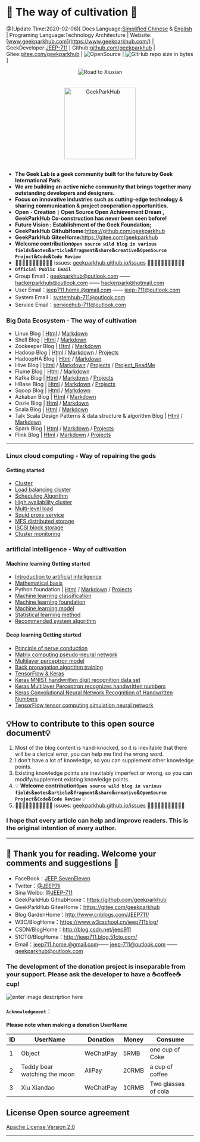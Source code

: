 # 🙈 The way of cultivation 🙈

@(Update Time:2020-02-06)[ Docs Language:[Simplified Chinese](https://github.com/geekparkhub/geekparkhub.github.io/blob/master/README_CN.md) & [English](https://github.com/geekparkhub/geekparkhub.github.io/blob/master/README.md) | Programing Language:Technology Architecture | Website:[www.geekparkhub.com](https://www.geekparkhub.com/) | GeekDeveloper:[JEEP-711](https://github.com/jeep711) | Github:[github.com/geekparkhub](https://github.com/geekparkhub) | Gitee:[gitee.com/geekparkhub](https://gitee.com/geekparkhub) | ![OpenSource](https://img.shields.io/badge/Open%20Source-%E2%9D%A4-brightgreen.svg) | ![GitHub repo size in bytes](https://img.shields.io/github/repo-size/geekparkhub/geekparkhub.github.io.svg) ]

<div align="center">
  <img src="https://raw.githubusercontent.com/geekparkhub/geekparkhub.github.io/master/technical_guide/assets/media/main/hello_world.jpg" alt="Road to Xiuxian" title="Road to Xiuxian">
<br><br><br>
<img src="https://www.geekparkhub.com/res/assets/main_corehub/media/photo/geek_logo/geek_logo.svg" width="192px" alt="GeekParkHub">
</div><br>

- **The Geek Lab is a geek community built for the future by Geek International Park.**
- **We are building an active niche community that brings together many outstanding developers and designers.**
- **Focus on innovative industries such as cutting-edge technology & sharing communication & project cooperation opportunities.**
- **Open `·` Creation `|` Open Source Open Achievement Dream , GeekParkHub Co-construction has never been seen before!**
- **Future Vision : Establishment of the Geek Foundation;**
- **GeekParkHub GithubHome:**<https://github.com/geekparkhub>
- **GeekParkHub GiteeHome:**<https://gitee.com/geekparkhub>
- **Welcome contribution`Open source wild blog in various fields`&`notes`&`article`&`fragment`&`share`&`creative`&`OpenSource Project`&`Code`&`Code Review`**
- 🙈🙈🙈🙈🙈🙈🙈🙈🙈🙈🙈 issues: [geekparkhub.github.io/issues](https://github.com/geekparkhub/geekparkhub.github.io/issues) 🙈🙈🙈🙈🙈🙈🙈🙈🙈🙈🙈
- **`Official Public Email`**
- Group Email：<geekparkhub@outlook.com> —— <hackerparkhub@outlook.com> —— <hackerpark@hotmail.com>
- User Email：<jeep711.home.@gmail.com> —— <jeep-711@outlook.com>
- System Email：<systemhub-711@outlook.com>
- Service Email：<servicehub-711@outlook.com>

### Big Data Ecosystem - The way of cultivation

* Linux Blog | [Html](https://geekparkhub.github.io/technical_guide/programing_language/bigdata/linux/linux.html) / [Markdown](https://github.com/geekparkhub/geekparkhub.github.io/blob/master/technical_guide/programing_language/bigdata/linux/%E5%A4%A7%E6%95%B0%E6%8D%AE%E7%94%9F%E6%80%81%E7%B3%BB%E7%BB%9F_%E4%BF%AE%E4%BB%99%E4%B9%8B%E9%81%93_Linux%20_Blog.md)
* Shell Blog | [Html](https://geekparkhub.github.io/technical_guide/programing_language/bigdata/shell/shell.html) / [Markdown](https://github.com/geekparkhub/geekparkhub.github.io/blob/master/technical_guide/programing_language/bigdata/shell/%E5%A4%A7%E6%95%B0%E6%8D%AE%E7%94%9F%E6%80%81%E7%B3%BB%E7%BB%9F_%E4%BF%AE%E4%BB%99%E4%B9%8B%E9%81%93_Shell_Blog.md)
* Zookeeper Blog | [Html](https://geekparkhub.github.io/technical_guide/programing_language/bigdata/zookeeper/zookeeper.html) / [Markdown](https://github.com/geekparkhub/geekparkhub.github.io/blob/master/technical_guide/programing_language/bigdata/zookeeper/%E5%A4%A7%E6%95%B0%E6%8D%AE%E7%94%9F%E6%80%81%E7%B3%BB%E7%BB%9F_%E4%BF%AE%E4%BB%99%E4%B9%8B%E9%81%93_Zookeeper_Blog.md)
* Hadoop Blog | [Html](https://geekparkhub.github.io/technical_guide/programing_language/bigdata/hadoop/hadoop.html) / [Markdown](https://github.com/geekparkhub/geekparkhub.github.io/blob/master/technical_guide/programing_language/bigdata/hadoop/%E5%A4%A7%E6%95%B0%E6%8D%AE%E7%94%9F%E6%80%81%E7%B3%BB%E7%BB%9F_%E4%BF%AE%E4%BB%99%E4%B9%8B%E9%81%93_Hadoop_Blog.md) / [Projects](https://github.com/geekparkhub/geekparkhub.github.io/tree/master/technical_guide/programing_language/bigdata/hadoop/hadoop_projects/)
* HadoopHA Blog | [Html](https://geekparkhub.github.io/technical_guide/programing_language/bigdata/ha/ha.html) / [Markdown](https://github.com/geekparkhub/geekparkhub.github.io/blob/master/technical_guide/programing_language/bigdata/ha/%E5%A4%A7%E6%95%B0%E6%8D%AE%E7%94%9F%E6%80%81%E7%B3%BB%E7%BB%9F_%E4%BF%AE%E4%BB%99%E4%B9%8B%E9%81%93_HA_Blog.md)
* Hive Blog | [Html](https://geekparkhub.github.io/technical_guide/programing_language/bigdata/hive/hive.html) / [Markdown](https://github.com/geekparkhub/geekparkhub.github.io/blob/master/technical_guide/programing_language/bigdata/hive/大数据生态系统_修仙之道_Hive_Blog.md) / [Projects](https://github.com/geekparkhub/geekparkhub.github.io/tree/master/technical_guide/programing_language/bigdata/hive/projects/PornhubAction) / [Project_ReadMe](https://geekparkhub.github.io/technical_guide/programing_language/bigdata/hive/projects/PornhubAction/readme.html)
* Flume Blog | [Html](https://geekparkhub.github.io/technical_guide/programing_language/bigdata/flume/flume.html) / [Markdown](https://github.com/geekparkhub/geekparkhub.github.io/blob/master/technical_guide/programing_language/bigdata/flume/%E5%A4%A7%E6%95%B0%E6%8D%AE%E7%94%9F%E6%80%81%E7%B3%BB%E7%BB%9F_%E4%BF%AE%E4%BB%99%E4%B9%8B%E9%81%93_Flume_Blog.md)
* Kafka Blog | [Html](https://geekparkhub.github.io/technical_guide/programing_language/bigdata/kafka/kafka.html) / [Markdown](https://github.com/geekparkhub/geekparkhub.github.io/blob/master/technical_guide/programing_language/bigdata/kafka/%E5%A4%A7%E6%95%B0%E6%8D%AE%E7%94%9F%E6%80%81%E7%B3%BB%E7%BB%9F_%E4%BF%AE%E4%BB%99%E4%B9%8B%E9%81%93_Kafka_Blog.md) / [Projects](https://github.com/geekparkhub/geekparkhub.github.io/tree/master/technical_guide/programing_language/bigdata/kafka/projects)
* HBase Blog | [Html](https://geekparkhub.github.io/technical_guide/programing_language/bigdata/hbase/hbase.html) / [Markdown](https://github.com/geekparkhub/geekparkhub.github.io/blob/master/technical_guide/programing_language/bigdata/hbase/%E5%A4%A7%E6%95%B0%E6%8D%AE%E7%94%9F%E6%80%81%E7%B3%BB%E7%BB%9F_%E4%BF%AE%E4%BB%99%E4%B9%8B%E9%81%93_HBase_Blog.md) / [Projects](https://github.com/geekparkhub/geekparkhub.github.io/tree/master/technical_guide/programing_language/bigdata/hbase/projects)
* Sqoop Blog | [Html](https://geekparkhub.github.io/technical_guide/programing_language/bigdata/sqoop/sqoop.html) / [Markdown](https://github.com/geekparkhub/geekparkhub.github.io/blob/master/technical_guide/programing_language/bigdata/sqoop/%E5%A4%A7%E6%95%B0%E6%8D%AE%E7%94%9F%E6%80%81%E7%B3%BB%E7%BB%9F_%E4%BF%AE%E4%BB%99%E4%B9%8B%E9%81%93_Sqoop_Blog.md)
* Azkaban Blog | [Html](https://geekparkhub.github.io/technical_guide/programing_language/bigdata/azkaban/azkaban.html) / [Markdown](https://github.com/geekparkhub/geekparkhub.github.io/blob/master/technical_guide/programing_language/bigdata/azkaban/%E5%A4%A7%E6%95%B0%E6%8D%AE%E7%94%9F%E6%80%81%E7%B3%BB%E7%BB%9F_%E4%BF%AE%E4%BB%99%E4%B9%8B%E9%81%93_Azkaban_Blog.md)
* Oozie Blog | [Html](https://geekparkhub.github.io/technical_guide/programing_language/bigdata/oozie/oozie.html) / [Markdown](https://github.com/geekparkhub/geekparkhub.github.io/blob/master/technical_guide/programing_language/bigdata/oozie/%E5%A4%A7%E6%95%B0%E6%8D%AE%E7%94%9F%E6%80%81%E7%B3%BB%E7%BB%9F_%E4%BF%AE%E4%BB%99%E4%B9%8B%E9%81%93_Oozie_Blog.md)
* Scala Blog | [Html](https://geekparkhub.github.io/technical_guide/programing_language/bigdata/scala/scala.html) / [Markdown](https://github.com/geekparkhub/geekparkhub.github.io/blob/master/technical_guide/programing_language/bigdata/scala/大数据Spark生态系统_修仙之道%20_Scala_Blog.md)
* Talk Scala Design Patterns & data structure & algorithm Blog | [Html](https://geekparkhub.github.io/technical_guide/programing_language/bigdata/scala/algorithm.html) / [Markdown](https://github.com/geekparkhub/geekparkhub.github.io/blob/master/technical_guide/programing_language/bigdata/scala/漫谈_Scala_设计模式_%26_数据结构_%26_算法.md)
* Spark Blog | [Html](https://geekparkhub.github.io/technical_guide/programing_language/bigdata/spark/spark.html) / [Markdown](https://github.com/geekparkhub/geekparkhub.github.io/blob/master/technical_guide/programing_language/bigdata/spark/大数据Spark生态系统_修仙之道_Spark_Blog.md) / [Projects](https://github.com/geekparkhub/geekparkhub.github.io/tree/master/technical_guide/programing_language/bigdata/spark/projects/spark_server)
* Flink Blog | [Html](https://geekparkhub.github.io/technical_guide/programing_language/bigdata/flink/flink.html) / [Markdown](https://github.com/geekparkhub/geekparkhub.github.io/blob/master/technical_guide/programing_language/bigdata/flink/%E5%A4%A7%E6%95%B0%E6%8D%AE%E7%94%9F%E6%80%81%E7%B3%BB%E7%BB%9F_%E4%BF%AE%E4%BB%99%E4%B9%8B%E9%81%93_Flink_Blog.md) / [Projects](https://github.com/geekparkhub/geekparkhub.github.io/tree/master/technical_guide/programing_language/bigdata/flink/projects/flink_server)
***

### Linux cloud computing - Way of repairing the gods
#### Getting started
* [Cluster]()
* [Load balancing cluster]()
* [Scheduling Algorithm]()
* [High availability cluster]()
* [Multi-level load]()
* [Squid proxy service]()
* [MFS distributed storage]()
* [ISCSI block storage]()
* [Cluster monitoring]()

### artificial intelligence - Way of cultivation
#### Machine learning Getting started
* [Introduction to artificial intelligence]()
* [Mathematical basis]()
* Python foundation |  [Html](https://geekparkhub.github.io/technical_guide/programing_language/python/opening/python_opening_blog.html) / [Markdown](https://github.com/geekparkhub/geekparkhub.github.io/blob/master/technical_guide/programing_language/python/opening/python_opening_blog.md) / [Projects](https://github.com/geekparkhub/geekparkhub.github.io/tree/master/technical_guide/programing_language/python/opening/projects)
* [Machine learning classification]()
* [Machine learning foundation]()
* [Machine learning model]()
* [Statistical learning method]()
* [Recommended system algorithm]()

#### Deep learning Getting started
* [Principle of nerve conduction]()
* [Matrix computing pseudo-neural network]()
* [Multilayer perceptron model]()
* [Back propagation algorithm training]()
* [TensorFlow & Keras]()
* [Keras MNIST handwritten digit recognition data set]()
* [Keras Multilayer Perceptron recognizes handwritten numbers]()
* [Keras Convolutional Neural Network Recognition of Handwritten Numbers]()
* [TensorFlow tensor computing simulation neural network]()


## 💡How to contribute to this open source document💡

1. Most of the blog content is hand-knocked, so it is inevitable that there will be a clerical error, you can help me find the wrong word.
2. I don't have a lot of knowledge, so you can supplement other knowledge points.
3. Existing knowledge points are inevitably imperfect or wrong, so you can modify/supplement existing knowledge points.
4. 💡 **Welcome contribution`Open source wild blog in various fields`&`notes`&`article`&`fragment`&`share`&`creative`&`OpenSource Project`&`Code`&`Code Review`** 💡
5. 🙈🙈🙈🙈🙈🙈🙈🙈🙈🙈🙈 issues: [geekparkhub.github.io/issues](https://github.com/geekparkhub/geekparkhub.github.io/issues) 🙈🙈🙈🙈🙈🙈🙈🙈🙈🙈🙈

### I hope that every article can help and improve readers. This is the original intention of every author.                          


-----


## 💌 Thank you for reading. Welcome your comments and suggestions 💌

- FaceBook：[JEEP SevenEleven](https://www.facebook.com/profile.php?id=100018099483403)
- Twitter：[@JEEP7ll](https://twitter.com/JEEP7ll)
- Sina Weibo: [@JEEP-711](https://weibo.com/JEEP511)
- GeekParkHub GithubHome：<https://github.com/geekparkhub>
- GeekParkHub GiteeHome：<https://gitee.com/geekparkhub>
- Blog GardenHome：<http://www.cnblogs.com/JEEP711/>
- W3C/BlogHome：<https://www.w3cschool.cn/jeep711blog/>
- CSDN/BlogHome：<http://blog.csdn.net/jeep911>
- 51CTO/BlogHome：<http://jeep711.blog.51cto.com/>
- Email：<jeep711.home.@gmail.com>—— <jeep-711@outlook.com> —— <geekparkhub@outlook.com>


### The development of the donation project is inseparable from your support. Please ask the developer to have a ☕coffee☕ cup!
![enter image description here](https://www.geekparkhub.com/docs/images/pay.jpg)

#### `Acknowledgement`：
**Please note when making a donation UserName**

 ID| UserName | Donation | Money | Consume |
----|------|----|----|----|
1 | Object | WeChatPay |  5RMB | one cup of Coke | 
2| Teddy bear watching the moon  | AliPay |  20RMB  | a cup of coffee |
3| Xiu Xiandao  | WeChatPay |  10RMB | Two glasses of cola |


## License Open source agreement
[Apache License Version 2.0](https://github.com/geekparkhub/geekparkhub.github.io/blob/master/LICENSE)

---------

